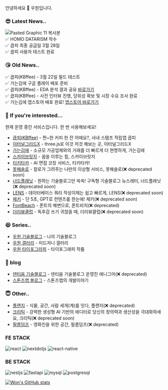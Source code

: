 안녕하세요 👏
우원입니다.

### 😎 Latest News..
![Pasted Graphic 11 복사본](https://github.com/user-attachments/assets/763dfc41-45ba-4d64-b225-261c9f1e3b84)  
✅ HOMO DATARISM 착수  
✅ 큽피 최종 공급일 3월 28일  
✅ 큽피 사용자 테스트 완료

### 😘 Old News..
✅ 큽피(KBffee) - 3월 22일 필드 테스트  
✅ 가는김에 구글 플레이 배포 준비  
✅ 큽피(KBffee) - EDA 분석 결과 공유 [바로가기](https://github.com/thewoowon/KBffee-interview-analysis)  
✅ 큽피(KBffee) - 사전 인터뷰 진행, 당위성 확보 및 시장 수요 조사 완료  
✅ 가는김에 앱스토어 배포 완료! [앱스토어 바로가기](https://apps.apple.com/kr/app/%EA%B0%80%EB%8A%94%EA%B9%80%EC%97%90/id6742342931)   

### 🥳 If you're interested...
현재 운영 중인 서비스입니다. 한 번 사용해보세요!

- [큽피(KBffee)](https://github.com/thewoowon/KBffee) - 찐~한 커피 한 잔 어때요?, 사내 스탬프 적립앱 큽피
- [이터널그리드X](https://eternalgridx.com) - three.js로 이것 저것 해보는 곳, 이터널그리드X
- [가는김에](https://lululala.at) - 소규모 가공업체와의 거래를 더 빠르게 더 현명하게, 가는김에
- [스카이브릿지](https://skybrg.io) - 꿈을 이루는 힘, 스카이브릿지
- [티키타카](https://tikitaka.chat) - AI 면접 코칭 서비스, 티키타카!
- [못해솔로](https://mosol.life) - 칼로가 그려주는 나만의 이상형 서비스, 못해솔로(❌ deprecated soon)
- [너드플래닛](https://nerdplanet.app) - 원하는 기술블로그만 쏙쏙! 구독형 기술블로그 뉴스레터, 너드플래닛(❌ deprecated soon)
- [LENS](https://lensql.chat) - 데이터베이스 쿼리 작성이제는 쉽고 빠르게, LENS(❌ deprecated soon)
- [체키](https://checky.im) - 단 5초, GPT로 컨텐츠를 한눈에! 체키(❌ deprecated soon)
- [FontBeach](https://fontbeach.com) - 폰트의 해변으로, 폰트비치(❌ deprecated)
- [더리뷰클럽](https://thereview.club) - 독후감 쓰기 귀찮을 때, 더리뷰클럽(❌ deprecated soon)

### 😆 Series..
- [우원 기술블로그](https://thewoowon.com) - 나의 기술블로그
- [우원 갤러리](https://thewoowon.gallery) - 미드저니 갤러리
- [우원 타이포그라피](https://thewoowon.studio) - 타이포그래피 작품

### 🥸 blog
- [덴티움 기술블로그](https://dentium.tech) - 덴티움 기술블로그 운영진 에니그마(❌ deprecated)
- [스톤즈랩 블로그](https://stoneslab.blog) - 스톤즈랩의 개발이야기

### 😇 Other..
- [플랜지](https://planzy.im) - 식물, 공간, 사람 세개(계)를 잇다, 플랜지(❌ deprecated)
- [크리틱](https://kritic.news) - 강력한 생성형 AI 기반의 에디터로 당신의 창의력과 생산성을 극대화하세요, 크리틱(❌ deprecated soon)
- [필름덤즈](https://filmdoms.studio) - 영화인을 위한 공간, 필름덤즈(❌ deprecated)

<h3>FE STACK</h3>
<p>
  <img alt="react" src ="https://img.shields.io/badge/react-61DAFB.svg?&style=for-the-badge&logo=react&logoColor=white"/>
  <img alt="nextdotjs" src ="https://img.shields.io/badge/nextdotjs-000000.svg?&style=for-the-badge&logo=nextdotjs&logoColor=white"/>
  <img alt="react-native" src ="https://img.shields.io/badge/reactnative-0014AD.svg?&style=for-the-badge&logo=react&logoColor=white"/>
</p>
<h3>BE STACK</h3>
<p>
<img alt="nestjs" src ="https://img.shields.io/badge/nestjs-E0234E.svg?&style=for-the-badge&logo=nestjs&logoColor=white"/>
<img alt="fastapi" src ="https://img.shields.io/badge/fastapi-000000.svg?&style=for-the-badge&logo=fastapi&logoColor=white"/>
<img alt="mysql" src ="https://img.shields.io/badge/mysql-4479A1.svg?&style=for-the-badge&logo=mysql&logoColor=white"/>
<img alt="postgresql" src ="https://img.shields.io/badge/postgresql-4169E1.svg?&style=for-the-badge&logo=postgresql&logoColor=white"/>
</p>

[![Won's GitHub stats](https://github-readme-stats.vercel.app/api?username=thewoowon)](https://github.com/anuraghazra/github-readme-stats)


